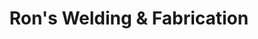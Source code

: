 ---
title: "Ron's Welding & Fabrication"
url: /denver/rons-welding-and-fabrication-decatur-street/
shop: trade
---